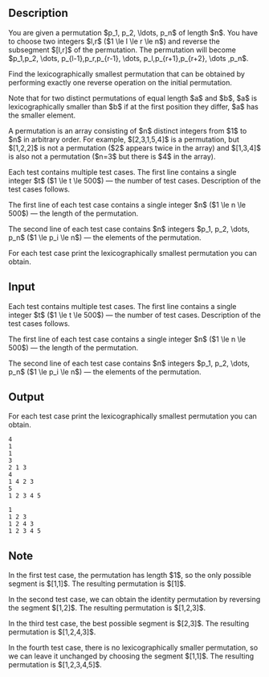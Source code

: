 ## Description

<div><p>You are given a permutation $p_1, p_2, \ldots, p_n$ of length $n$. You have to choose two integers $l,r$ ($1 \le l \le r \le n$) and reverse the subsegment $[l,r]$ of the permutation. The permutation will become $p_1,p_2, \dots, p_{l-1},p_r,p_{r-1}, \dots, p_l,p_{r+1},p_{r+2}, \dots ,p_n$.</p><p>Find the lexicographically smallest permutation that can be obtained by performing <span class="tex-font-style-bf">exactly</span> one reverse operation on the initial permutation.</p><p>Note that for two distinct permutations of equal length $a$ and $b$, $a$ is lexicographically smaller than $b$ if at the first position they differ, $a$ has the smaller element.</p><p>A permutation is an array consisting of $n$ distinct integers from $1$ to $n$ in arbitrary order. For example, $[2,3,1,5,4]$ is a permutation, but $[1,2,2]$ is not a permutation ($2$ appears twice in the array) and $[1,3,4]$ is also not a permutation ($n=3$ but there is $4$ in the array).</p></div><div class="input-specification"><p>Each test contains multiple test cases. The first line contains a single integer $t$ ($1 \le t \le 500$)&nbsp;— the number of test cases. Description of the test cases follows.</p><p>The first line of each test case contains a single integer $n$ ($1 \le n \le 500$)&nbsp;— the length of the permutation.</p><p>The second line of each test case contains $n$ integers $p_1, p_2, \dots, p_n$ ($1 \le p_i \le n$)&nbsp;— the elements of the permutation.</p></div><div class="output-specification"><p>For each test case print the lexicographically smallest permutation you can obtain.</p></div>

## Input

<p>Each test contains multiple test cases. The first line contains a single integer $t$ ($1 \le t \le 500$)&nbsp;— the number of test cases. Description of the test cases follows.</p><p>The first line of each test case contains a single integer $n$ ($1 \le n \le 500$)&nbsp;— the length of the permutation.</p><p>The second line of each test case contains $n$ integers $p_1, p_2, \dots, p_n$ ($1 \le p_i \le n$)&nbsp;— the elements of the permutation.</p>

## Output

<p>For each test case print the lexicographically smallest permutation you can obtain.</p>





```input1
4
1
1
3
2 1 3
4
1 4 2 3
5
1 2 3 4 5
```




```output1
1 
1 2 3 
1 2 4 3 
1 2 3 4 5
```



## Note

<p>In the first test case, the permutation has length $1$, so the only possible segment is $[1,1]$. The resulting permutation is $[1]$.</p><p>In the second test case, we can obtain the identity permutation by reversing the segment $[1,2]$. The resulting permutation is $[1,2,3]$.</p><p>In the third test case, the best possible segment is $[2,3]$. The resulting permutation is $[1,2,4,3]$.</p><p>In the fourth test case, there is no lexicographically smaller permutation, so we can leave it unchanged by choosing the segment $[1,1]$. The resulting permutation is $[1,2,3,4,5]$.</p>
